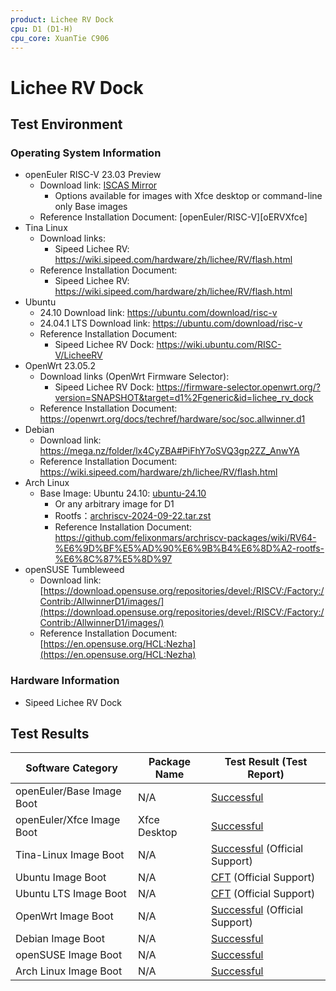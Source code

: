 ```yaml
---
product: Lichee RV Dock
cpu: D1 (D1-H)
cpu_core: XuanTie C906
---
```


# Lichee RV Dock 

## Test Environment

### Operating System Information

- openEuler RISC-V 23.03 Preview
  - Download link: [ISCAS Mirror][oERVDL]
    - Options available for images with Xfce desktop or command-line only Base images
  - Reference Installation Document: [openEuler/RISC-V][oERVXfce]
- Tina Linux
  - Download links:
    - Sipeed Lichee RV: https://wiki.sipeed.com/hardware/zh/lichee/RV/flash.html
  - Reference Installation Document:
    - Sipeed Lichee RV: https://wiki.sipeed.com/hardware/zh/lichee/RV/flash.html
- Ubuntu
  - 24.10 Download link: https://ubuntu.com/download/risc-v
  - 24.04.1 LTS Download link: https://ubuntu.com/download/risc-v
  - Reference Installation Document:
      - Sipeed Lichee RV Dock: https://wiki.ubuntu.com/RISC-V/LicheeRV
- OpenWrt 23.05.2
  - Download links (OpenWrt Firmware Selector):
    - Sipeed Lichee RV Dock: https://firmware-selector.openwrt.org/?version=SNAPSHOT&target=d1%2Fgeneric&id=lichee_rv_dock
  - Reference Installation Document: https://openwrt.org/docs/techref/hardware/soc/soc.allwinner.d1
- Debian
  - Download link: https://mega.nz/folder/lx4CyZBA#PiFhY7oSVQ3gp2ZZ_AnwYA
  - Reference Installation Document: https://wiki.sipeed.com/hardware/zh/lichee/RV/flash.html
- Arch Linux
  - Base Image: Ubuntu 24.10: [ubuntu-24.10](https://ubuntu.com/download/risc-v)
    - Or any arbitrary image for D1
    - Rootfs：[archriscv-2024-09-22.tar.zst](https://archriscv.felixc.at/images/archriscv-2024-09-22.tar.zst)
    - Reference Installation Document: https://github.com/felixonmars/archriscv-packages/wiki/RV64-%E6%9D%BF%E5%AD%90%E6%9B%B4%E6%8D%A2-rootfs-%E6%8C%87%E5%8D%97
- openSUSE Tumbleweed
  - Download link: [https://download.opensuse.org/repositories/devel:/RISCV:/Factory:/Contrib:/AllwinnerD1/images/](https://download.opensuse.org/repositories/devel:/RISCV:/Factory:/Contrib:/AllwinnerD1/images/)
  - Reference Installation Document: [https://en.opensuse.org/HCL:Nezha](https://en.opensuse.org/HCL:Nezha)

### Hardware Information

- Sipeed Lichee RV Dock

## Test Results

| Software Category         | Package Name | Test Result (Test Report)                  |
|---------------------------|--------------|--------------------------------------------|
| openEuler/Base Image Boot | N/A          | [Successful][oERV]                         |
| openEuler/Xfce Image Boot | Xfce Desktop | [Successful][oERV]                         |
| Tina-Linux Image Boot     | N/A          | [Successful][TinaNezha] (Official Support) |
| Ubuntu Image Boot         | N/A          | [CFT][Ubuntu] (Official Support)           |
| Ubuntu LTS Image Boot     | N/A          | [CFT][Ubuntu LTS] (Official Support)       |
| OpenWrt Image Boot        | N/A          | [Successful][OpenWrt] (Official Support)   |
| Debian Image Boot         | N/A          | [Successful][Debian]                       |
| openSUSE Image Boot       | N/A          | [Successful][openSUSE]                     |
| Arch Linux Image Boot     | N/A          | [Successful][Arch]                         |

[oERVDL]: https://mirror.iscas.ac.cn/openeuler-sig-riscv/openEuler-RISC-V/preview/openEuler-23.03-V1-riscv64/D1/
[oERV]: ./openEuler/README.md
[TinaNezha]: ./TinaLinux/README.md
[Ubuntu]: ./Ubuntu/README.md
[Ubuntu LTS]: ./Ubuntu/README_LTS.md
[OpenWrt]: ./OpenWrt/README.md
[Debian]: ./Debian/README.md
[openSUSE]: ./openSUSE/README.md
[Arch]: ./ArchLinux/README.md
